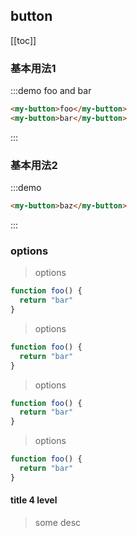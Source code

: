 <style>
.my-button {
  margin: 0 10px 10px 0;
}
</style>

<script>
console.log("button docs");
</script>

## button

[[toc]]

### 基本用法1

:::demo foo and bar

```html 
<my-button>foo</my-button>
<my-button>bar</my-button>
```

:::

### 基本用法2

:::demo

```html 
<my-button>baz</my-button>
```

:::

### options

> options

```js
function foo() {
  return "bar"
}
```

> options

```js
function foo() {
  return "bar"
}
```

> options

```js
function foo() {
  return "bar"
}
```

> options

```js
function foo() {
  return "bar"
}
```

#### title 4 level

> some desc
